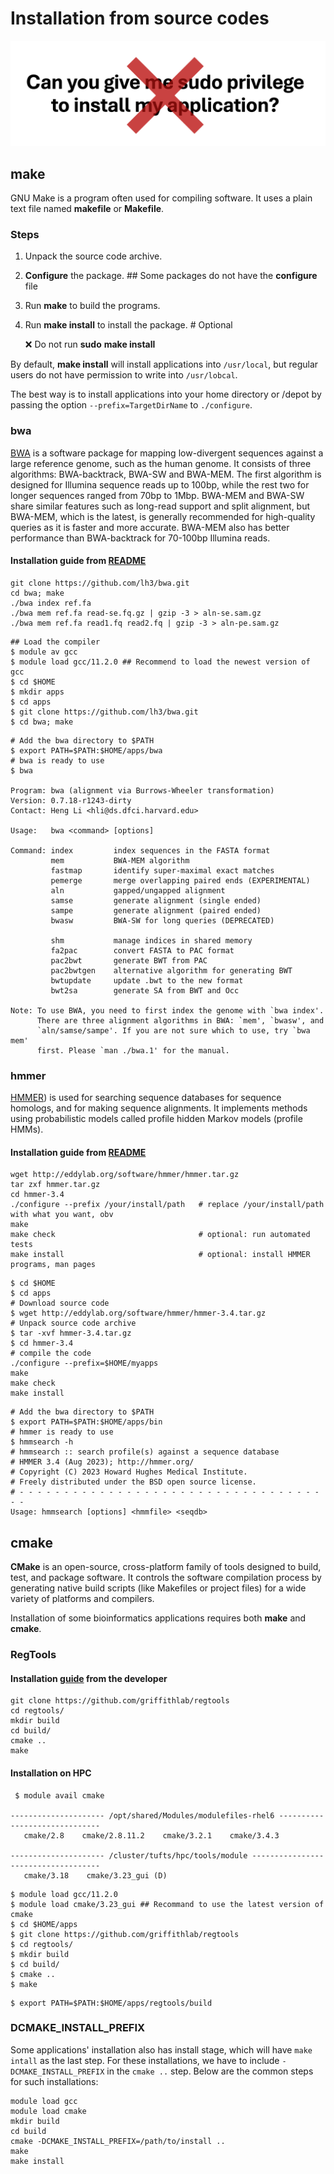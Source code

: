 # Installation from source codes

![permission](images/permission.png)

## make
GNU Make is a program often used for compiling software. It uses a plain text file named **makefile** or **Makefile**.

### Steps

1. Unpack the source code archive. 

2. **Configure** the package. ## Some packages do not have the **configure** file

3. Run **make** to build the programs. 

4. Run **make install** to install the package. # Optional

   ❌ Do not run **sudo** **make install**

By default, **make install** will install applications into `/usr/local`, but regular users do not have permission to write into `/usr/lobcal`. 

The best way is to install applications into your home directory or /depot by passing the option `--prefix=TargetDirName` to `./configure`. 


### bwa
[BWA](https://bio-bwa.sourceforge.net/) is a software package for mapping low-divergent sequences against a large reference genome, such as the human genome. It consists of three algorithms: BWA-backtrack, BWA-SW and BWA-MEM. The first algorithm is designed for Illumina sequence reads up to 100bp, while the rest two for longer sequences ranged from 70bp to 1Mbp. BWA-MEM and BWA-SW share similar features such as long-read support and split alignment, but BWA-MEM, which is the latest, is generally recommended for high-quality queries as it is faster and more accurate. BWA-MEM also has better performance than BWA-backtrack for 70-100bp Illumina reads.
#### Installation guide from [README](https://github.com/lh3/bwa)
```
git clone https://github.com/lh3/bwa.git
cd bwa; make
./bwa index ref.fa
./bwa mem ref.fa read-se.fq.gz | gzip -3 > aln-se.sam.gz
./bwa mem ref.fa read1.fq read2.fq | gzip -3 > aln-pe.sam.gz
```

```
## Load the compiler 
$ module av gcc
$ module load gcc/11.2.0 ## Recommend to load the newest version of gcc
$ cd $HOME
$ mkdir apps 
$ cd apps
$ git clone https://github.com/lh3/bwa.git
$ cd bwa; make
```

```
# Add the bwa directory to $PATH
$ export PATH=$PATH:$HOME/apps/bwa
# bwa is ready to use
$ bwa

Program: bwa (alignment via Burrows-Wheeler transformation)
Version: 0.7.18-r1243-dirty
Contact: Heng Li <hli@ds.dfci.harvard.edu>

Usage:   bwa <command> [options]

Command: index         index sequences in the FASTA format
         mem           BWA-MEM algorithm
         fastmap       identify super-maximal exact matches
         pemerge       merge overlapping paired ends (EXPERIMENTAL)
         aln           gapped/ungapped alignment
         samse         generate alignment (single ended)
         sampe         generate alignment (paired ended)
         bwasw         BWA-SW for long queries (DEPRECATED)

         shm           manage indices in shared memory
         fa2pac        convert FASTA to PAC format
         pac2bwt       generate BWT from PAC
         pac2bwtgen    alternative algorithm for generating BWT
         bwtupdate     update .bwt to the new format
         bwt2sa        generate SA from BWT and Occ

Note: To use BWA, you need to first index the genome with `bwa index'.
      There are three alignment algorithms in BWA: `mem', `bwasw', and
      `aln/samse/sampe'. If you are not sure which to use, try `bwa mem'
      first. Please `man ./bwa.1' for the manual.
```

### hmmer
[HMMER](http://hmmer.org)) is used for searching sequence databases for sequence homologs, and for making sequence alignments. It implements methods using probabilistic models called profile hidden Markov models (profile HMMs).
#### Installation guide from [README](https://github.com/EddyRivasLab/hmmer)
```
wget http://eddylab.org/software/hmmer/hmmer.tar.gz
tar zxf hmmer.tar.gz
cd hmmer-3.4
./configure --prefix /your/install/path   # replace /your/install/path with what you want, obv 
make
make check                                # optional: run automated tests
make install                              # optional: install HMMER programs, man pages
```

```
$ cd $HOME
$ cd apps
# Download source code
$ wget http://eddylab.org/software/hmmer/hmmer-3.4.tar.gz
# Unpack source code archive 
$ tar -xvf hmmer-3.4.tar.gz
$ cd hmmer-3.4
# compile the code
./configure --prefix=$HOME/myapps 
make
make check
make install
```

```
# Add the bwa directory to $PATH
$ export PATH=$PATH:$HOME/apps/bin
# hmmer is ready to use
$ hmmsearch -h
# hmmsearch :: search profile(s) against a sequence database
# HMMER 3.4 (Aug 2023); http://hmmer.org/
# Copyright (C) 2023 Howard Hughes Medical Institute.
# Freely distributed under the BSD open source license.
# - - - - - - - - - - - - - - - - - - - - - - - - - - - - - - - - - - - -
Usage: hmmsearch [options] <hmmfile> <seqdb>
```

## cmake
**CMake** is an open-source, cross-platform family of tools designed to build, test, and package software. It controls the software compilation process by generating native build scripts (like Makefiles or project files) for a wide variety of platforms and compilers.

Installation of some bioinformatics applications requires both **make** and **cmake**.

### RegTools
#### Installation [guide](https://regtools.readthedocs.io/en/latest/) from the developer 

```
git clone https://github.com/griffithlab/regtools
cd regtools/
mkdir build
cd build/
cmake ..
make
```

#### Installation on HPC

```
 $ module avail cmake

--------------------- /opt/shared/Modules/modulefiles-rhel6 ------------------------------
   cmake/2.8    cmake/2.8.11.2    cmake/3.2.1    cmake/3.4.3

--------------------- /cluster/tufts/hpc/tools/module ------------------------------------
   cmake/3.18    cmake/3.23_gui (D)

```

```
$ module load gcc/11.2.0
$ module load cmake/3.23_gui ## Recommand to use the latest version of cmake
$ cd $HOME/apps
$ git clone https://github.com/griffithlab/regtools
$ cd regtools/
$ mkdir build
$ cd build/
$ cmake ..
$ make
```

```
$ export PATH=$PATH:$HOME/apps/regtools/build
```

### DCMAKE_INSTALL_PREFIX
Some applications' installation also has install stage, which will have `make intall` as the last step. For these installations, we have to include `-DCMAKE_INSTALL_PREFIX` in the `cmake ..` step. Below are the common steps for such installations:

```
module load gcc
module load cmake
mkdir build
cd build
cmake -DCMAKE_INSTALL_PREFIX=/path/to/install ..
make
make install
```

